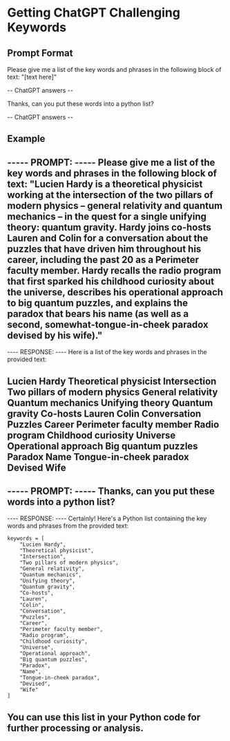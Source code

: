 # Getting ChatGPT Challenging Keywords

## Prompt Format

Please give me a list of the key words and phrases in the following block of text: "[text here]"

-- ChatGPT answers --

Thanks, can you put these words into a python list?

-- ChatGPT answers --

## Example

----- PROMPT: -----
Please give me a list of the key words and phrases in the following block of text: "Lucien Hardy is a theoretical physicist working at the intersection of the two pillars of modern physics – general relativity and quantum mechanics – in the quest for a single unifying theory: quantum gravity. Hardy joins co-hosts Lauren and Colin for a conversation about the puzzles that have driven him throughout his career, including the past 20 as a Perimeter faculty member. Hardy recalls the radio program that first sparked his childhood curiosity about the universe, describes his operational approach to big quantum puzzles, and explains the paradox that bears his name (as well as a second, somewhat-tongue-in-cheek paradox devised by his wife)."
-------------------

---- RESPONSE: ----
Here is a list of the key words and phrases in the provided text:

Lucien Hardy
Theoretical physicist
Intersection
Two pillars of modern physics
General relativity
Quantum mechanics
Unifying theory
Quantum gravity
Co-hosts
Lauren
Colin
Conversation
Puzzles
Career
Perimeter faculty member
Radio program
Childhood curiosity
Universe
Operational approach
Big quantum puzzles
Paradox
Name
Tongue-in-cheek paradox
Devised
Wife
-------------------

----- PROMPT: -----
Thanks, can you put these words into a python list?
-------------------

---- RESPONSE: ----
Certainly! Here's a Python list containing the key words and phrases from the provided text:
```
keywords = [
    "Lucien Hardy",
    "Theoretical physicist",
    "Intersection",
    "Two pillars of modern physics",
    "General relativity",
    "Quantum mechanics",
    "Unifying theory",
    "Quantum gravity",
    "Co-hosts",
    "Lauren",
    "Colin",
    "Conversation",
    "Puzzles",
    "Career",
    "Perimeter faculty member",
    "Radio program",
    "Childhood curiosity",
    "Universe",
    "Operational approach",
    "Big quantum puzzles",
    "Paradox",
    "Name",
    "Tongue-in-cheek paradox",
    "Devised",
    "Wife"
]
```
You can use this list in your Python code for further processing or analysis.
-------------------